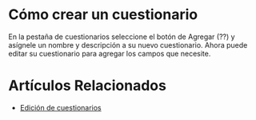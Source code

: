 # Cómo crear un cuestionario

En la pestaña de cuestionarios seleccione el botón de Agregar (??)
y asígnele un nombre y descripción a su nuevo cuestionario. Ahora
puede editar su cuestionario para agregar los campos que necesite.

# Artículos Relacionados

* [Edición de cuestionarios](edición)
